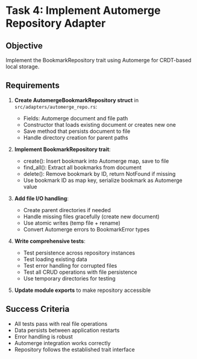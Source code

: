 # Task 4: Implement Automerge Repository Adapter

## Objective
Implement the BookmarkRepository trait using Automerge for CRDT-based local storage.

## Requirements

1. **Create AutomergeBookmarkRepository struct** in `src/adapters/automerge_repo.rs`:
   - Fields: Automerge document and file path
   - Constructor that loads existing document or creates new one
   - Save method that persists document to file
   - Handle directory creation for parent paths

2. **Implement BookmarkRepository trait**:
   - create(): Insert bookmark into Automerge map, save to file
   - find_all(): Extract all bookmarks from document
   - delete(): Remove bookmark by ID, return NotFound if missing
   - Use bookmark ID as map key, serialize bookmark as Automerge value

3. **Add file I/O handling**:
   - Create parent directories if needed
   - Handle missing files gracefully (create new document)
   - Use atomic writes (temp file + rename)
   - Convert Automerge errors to BookmarkError types

4. **Write comprehensive tests**:
   - Test persistence across repository instances
   - Test loading existing data
   - Test error handling for corrupted files
   - Test all CRUD operations with file persistence
   - Use temporary directories for testing

5. **Update module exports** to make repository accessible

## Success Criteria
- All tests pass with real file operations
- Data persists between application restarts
- Error handling is robust
- Automerge integration works correctly
- Repository follows the established trait interface